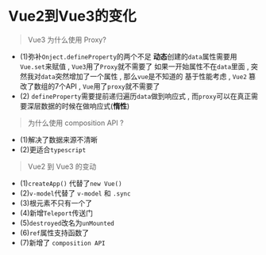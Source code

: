 # Vue2到Vue3的变化
> Vue3 为什么使用 Proxy?

* (1)弥补`Onject.defineProperty`的两个不足
**动态**创建的`data`属性需要用`Vue.set`来赋值 , `Vue3`用了`Proxy`就不需要了
如果一开始属性不在`data`里面 , 突然我对`data`突然增加了一个属性 , 那么`vue`是不知道的 
基于性能考虑 , `Vue2` 篡改了数组的7个API , `Vue`用了`proxy`就不需要了
* (2) `defineProperty`需要提前递归遍历`data`做到响应式 , 
而`proxy`可以在真正需要深层数据的时候在做响应式(**惰性**)


> 为什么使用  composition API ?

* (1)解决了数据来源不清晰
* (2)更适合`typescript`

> Vue2 到 Vue3 的变动
* (1)`createApp()` 代替了`new Vue()`
* (2)`v-model`代替了 `v-model` 和 `.sync`
* (3)根元素不只有一个了 
* (4)新增`Teleport`传送门
* (5)`destroyed`改名为`unMounted`
* (6)`ref`属性支持函数了
* (7)新增了 `composition API`

